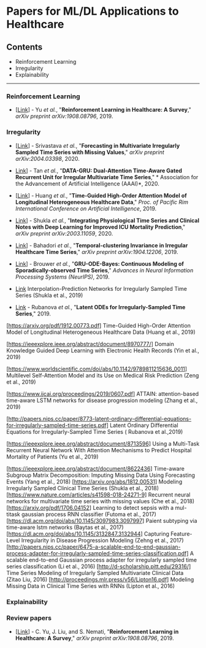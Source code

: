 # Papers for ML/DL Applications to Healthcare 

## Contents
* Reinforcement Learning
* Irregularity
* Explainability
***



### Reinforcement Learning
* [[Link](https://arxiv.org/pdf/1908.08796.pdf)] - Yu *et al.*, "**Reinforcement Learning in Healthcare: A Survey**," *arXiv preprint arXiv:1908.08796*, 2019.


### Irregularity
* [[Link](https://arxiv.org/pdf/2004.03398.pdf)] - Srivastava *et al.*, "**Forecasting in Multivariate Irregularly Sampled Time Series with Missing Values**," *arXiv preprint arXiv:2004.03398*, 2020.

* [Link](https://www.aaai.org/Papers/AAAI/2020GB/AAAI-TanQ.778.pdf)] - Tan *et al.*, "**DATA-GRU: Dual-Attention Time-Aware Gated Recurrent Unit for Irregular Multivariate Time Series**," * Association for the Advancement of Artificial
Intelligence (AAAI)*, 2020.

* [[Link](https://arxiv.org/pdf/1912.00773.pdf)] - Huang *et al.*, "**Time-Guided High-Order Attention Model of Longitudinal Heterogeneous Healthcare Data**," *Proc. of Pacific Rim International Conference on Artificial Intelligence*, 2019.

* [Link](https://arxiv.org/abs/2003.11059.pdf)] - Shukla *et al.*, "**Integrating Physiological Time Series and Clinical Notes with Deep Learning for Improved ICU Mortality Prediction**," *arXiv preprint arXiv:2003.11059*, 2020.

* [Link](https://arxiv.org/abs/1904.12206.pdf)] - Bahadori *et al.*, "**Temporal-clustering Invariance in Irregular Healthcare Time Series**," *arXiv preprint arXiv:1904.12206*, 2019.

* [Link](http://papers.nips.cc/paper/8957-gru-ode-bayes-continuous-modeling-of-sporadically-observed-time-series.pdf)] - Brouwer *et al.*, "**GRU-ODE-Bayes: Continuous Modeling of Sporadically-observed Time Series**," *Advances in Neural Information Processing Systems (NeurIPS)*, 2019.

* [Link](https://arxiv.org/abs/1909.07782) Interpolation-Prediction Networks for Irregularly Sampled Time Series (Shukla et al., 2019)

* [Link](http://papers.nips.cc/paper/8773-latent-ordinary-differential-equations-for-irregularly-sampled-time-series.pdf) - Rubanova *et al.*, "**Latent ODEs for Irregularly-Sampled Time Series**," 2019.


[https://arxiv.org/pdf/1912.00773.pdf] Time-Guided High-Order Attention Model of Longitudinal Heterogeneous Healthcare Data (Huang et al., 2019)

[https://ieeexplore.ieee.org/abstract/document/8970777/] Domain Knowledge Guided Deep Learning with Electronic Health Records (Yin et al., 2019)

[https://www.worldscientific.com/doi/abs/10.1142/9789811215636_0011] Multilevel Self-Attention Model and its Use on Medical Risk Prediction (Zeng et al., 2019)

[https://www.ijcai.org/proceedings/2019/0607.pdf] ATTAIN: attention-based time-aware LSTM networks for disease progression modeling (Zhang et al., 2019)

[http://papers.nips.cc/paper/8773-latent-ordinary-differential-equations-for-irregularly-sampled-time-series.pdf] Latent Ordinary Differential Equations for Irregularly-Sampled Time Series ( Rubanova et al.,2019)

[https://ieeexplore.ieee.org/abstract/document/8713596] Using a Multi-Task Recurrent Neural Network With Attention Mechanisms to Predict Hospital Mortality of Patients (Yu et al., 2019)





[https://ieeexplore.ieee.org/abstract/document/8622436] Time-aware Subgroup Matrix Decomposition: Imputing Missing Data Using Forecasting Events (Yang et al., 2018)
[https://arxiv.org/abs/1812.00531] Modeling Irregularly Sampled Clinical Time Series (Shukla et al., 2018)
[https://www.nature.com/articles/s41598-018-24271-9] Recurrent neural networks for multivariate time series with missing values (Che et al., 2018)
[https://arxiv.org/pdf/1706.04152] Learning to detect sepsis with a mul- titask gaussian process RNN classifier (Futoma et al., 2017)
[https://dl.acm.org/doi/abs/10.1145/3097983.3097997] Paient subtyping via time-aware lstm networks (Baytas et al., 2017)
[https://dl.acm.org/doi/abs/10.1145/3132847.3132944] Capturing Feature-Level Irregularity in Disease Progression Modeling (Zehng et al., 2017)
[http://papers.nips.cc/paper/6475-a-scalable-end-to-end-gaussian-process-adapter-for-irregularly-sampled-time-series-classification.pdf] A scalable end-to-end Gaussian process adapter for irregularly sampled time series classification (Li et al., 2016)
[http://d-scholarship.pitt.edu/29316/] Time Series Modeling of Irregularly Sampled Multivariate Clinical Data (Zitao Liu, 2016)
[http://proceedings.mlr.press/v56/Lipton16.pdf] Modeling Missing Data in Clinical Time Series with RNNs (Lipton et al., 2016)



### Explainability

### Review papers
* [[Link](https://arxiv.org/pdf/1908.08796.pdf)] - C. Yu, J. Liu, and S. Nemati, "**Reinforcement Learning in Healthcare: A Survey**," *arXiv preprint arXiv:1908.08796*, 2019.




